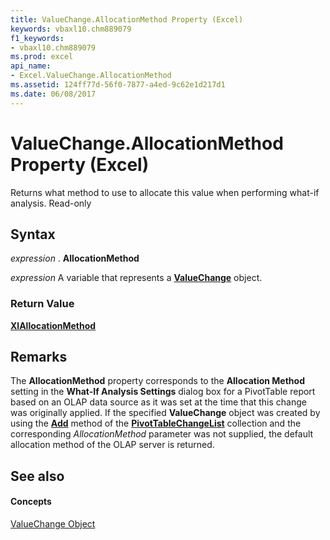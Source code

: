 ```yaml
---
title: ValueChange.AllocationMethod Property (Excel)
keywords: vbaxl10.chm889079
f1_keywords:
- vbaxl10.chm889079
ms.prod: excel
api_name:
- Excel.ValueChange.AllocationMethod
ms.assetid: 124ff77d-56f0-7877-a4ed-9c62e1d217d1
ms.date: 06/08/2017
---
```



# ValueChange.AllocationMethod Property (Excel)

Returns what method to use to allocate this value when performing what-if analysis. Read-only


## Syntax

 _expression_ . **AllocationMethod**

 _expression_ A variable that represents a **[ValueChange](valuechange-object-excel.md)** object.


### Return Value

 **[XlAllocationMethod](xlallocationmethod-enumeration-excel.md)**


## Remarks

The **AllocationMethod** property corresponds to the **Allocation Method** setting in the **What-If Analysis Settings** dialog box for a PivotTable report based on an OLAP data source as it was set at the time that this change was originally applied. If the specified **ValueChange** object was created by using the **[Add](pivottablechangelist-add-method-excel.md)** method of the **[PivotTableChangeList](pivottablechangelist-object-excel.md)** collection and the corresponding _AllocationMethod_ parameter was not supplied, the default allocation method of the OLAP server is returned.


## See also


#### Concepts


[ValueChange Object](valuechange-object-excel.md)

